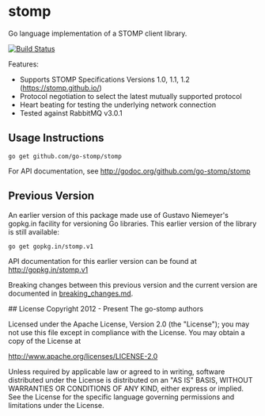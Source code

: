 # stomp

Go language implementation of a STOMP client library.

[![Build Status](https://travis-ci.org/go-stomp/stomp.svg?branch=master)](https://travis-ci.org/go-stomp/stomp)

Features:

* Supports STOMP Specifications Versions 1.0, 1.1, 1.2 (https://stomp.github.io/)
* Protocol negotiation to select the latest mutually supported protocol
* Heart beating for testing the underlying network connection
* Tested against RabbitMQ v3.0.1

## Usage Instructions

```
go get github.com/go-stomp/stomp
```

For API documentation, see http://godoc.org/github.com/go-stomp/stomp

## Previous Version

An earlier version of this package made use of Gustavo Niemeyer's gopkg.in facility
for versioning Go libraries. This earlier version of the library is still available:

```
go get gopkg.in/stomp.v1
```

API documentation for this earlier version can be found at http://gopkg.in/stomp.v1

Breaking changes between this previous version and the current version are 
documented in [breaking_changes.md](breaking_changes.md).



## License
Copyright 2012 - Present The go-stomp authors

Licensed under the Apache License, Version 2.0 (the "License");
you may not use this file except in compliance with the License.
You may obtain a copy of the License at

http://www.apache.org/licenses/LICENSE-2.0

Unless required by applicable law or agreed to in writing, software
distributed under the License is distributed on an "AS IS" BASIS,
WITHOUT WARRANTIES OR CONDITIONS OF ANY KIND, either express or implied.
See the License for the specific language governing permissions and
limitations under the License.

